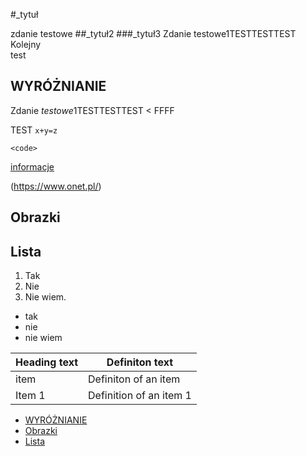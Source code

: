 #_tytuł

zdanie testowe
##_tytuł2
###_tytuł3
Zdanie testowe1TESTTESTTEST  
Kolejny  
 test

 ## WYRÓŻNIANIE
 Zdanie *testowe*1TESTTESTTEST 
 < FFFF  

 TEST `x+y=z`  
 ```
 <code>
 ```
 [informacje](https://www.onet.pl/)

 (https://www.onet.pl/)
## Obrazki  
[logo]: https://github.com/adam-p/markdown-here/raw/master/src/common/images/icon48.png "Logo Title Text 2"
## Lista

1. Tak
2. Nie
3. Nie wiem.

- tak
- nie
- nie wiem

|Heading text|Definiton text|
|-------|-------------------|
| item | Definiton of an item|
Item 1 | Definition of an item 1|

- [WYRÓŻNIANIE](#wyróżnianie)
- [Obrazki](#obrazki)
- [Lista](#lista)
























 

